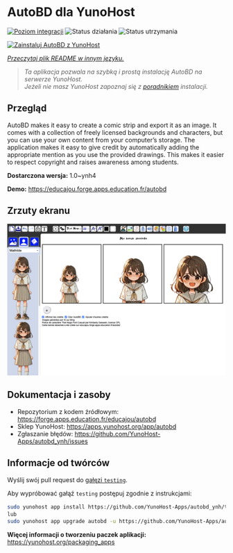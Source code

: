 <!--
To README zostało automatycznie wygenerowane przez <https://github.com/YunoHost/apps/tree/master/tools/readme_generator>
Nie powinno być ono edytowane ręcznie.
-->

# AutoBD dla YunoHost

[![Poziom integracji](https://apps.yunohost.org/badge/integration/autobd)](https://ci-apps.yunohost.org/ci/apps/autobd/)
![Status działania](https://apps.yunohost.org/badge/state/autobd)
![Status utrzymania](https://apps.yunohost.org/badge/maintained/autobd)

[![Zainstaluj AutoBD z YunoHost](https://install-app.yunohost.org/install-with-yunohost.svg)](https://install-app.yunohost.org/?app=autobd)

*[Przeczytaj plik README w innym języku.](./ALL_README.md)*

> *Ta aplikacja pozwala na szybką i prostą instalację AutoBD na serwerze YunoHost.*  
> *Jeżeli nie masz YunoHost zapoznaj się z [poradnikiem](https://yunohost.org/install) instalacji.*

## Przegląd

AutoBD makes it easy to create a comic strip and export it as an image. It comes with a collection of freely licensed backgrounds and characters, but you can use your own content from your computer’s storage. The application makes it easy to give credit by automatically adding the appropriate mention as you use the provided drawings. This makes it easier to respect copyright and raises awareness among students.


**Dostarczona wersja:** 1.0~ynh4

**Demo:** <https://educajou.forge.apps.education.fr/autobd>

## Zrzuty ekranu

![Zrzut ekranu z AutoBD](./doc/screenshots/screenshot.png)

## Dokumentacja i zasoby

- Repozytorium z kodem źródłowym: <https://forge.apps.education.fr/educajou/autobd>
- Sklep YunoHost: <https://apps.yunohost.org/app/autobd>
- Zgłaszanie błędów: <https://github.com/YunoHost-Apps/autobd_ynh/issues>

## Informacje od twórców

Wyślij swój pull request do [gałęzi `testing`](https://github.com/YunoHost-Apps/autobd_ynh/tree/testing).

Aby wypróbować gałąź `testing` postępuj zgodnie z instrukcjami:

```bash
sudo yunohost app install https://github.com/YunoHost-Apps/autobd_ynh/tree/testing --debug
lub
sudo yunohost app upgrade autobd -u https://github.com/YunoHost-Apps/autobd_ynh/tree/testing --debug
```

**Więcej informacji o tworzeniu paczek aplikacji:** <https://yunohost.org/packaging_apps>
